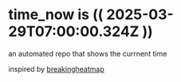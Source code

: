 # time_now is (( 2025-03-29T07:00:00.324Z ))

an automated repo that shows the currnent time

inspired by [breakingheatmap](https://github.com/breakingheatmap/breakingheatmap)